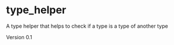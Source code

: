 type_helper
=======

A type helper that helps to check if a type is a type of another type

Version 0.1

```dart

```